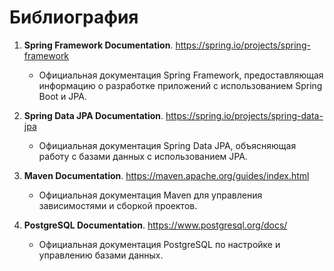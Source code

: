 # Библиография

1. **Spring Framework Documentation**. https://spring.io/projects/spring-framework
   - Официальная документация Spring Framework, предоставляющая информацию о разработке приложений с использованием Spring Boot и JPA.

2. **Spring Data JPA Documentation**. https://spring.io/projects/spring-data-jpa
   - Официальная документация Spring Data JPA, объясняющая работу с базами данных с использованием JPA.

3. **Maven Documentation**. https://maven.apache.org/guides/index.html
   - Официальная документация Maven для управления зависимостями и сборкой проектов.

4. **PostgreSQL Documentation**. https://www.postgresql.org/docs/
   - Официальная документация PostgreSQL по настройке и управлению базами данных.
